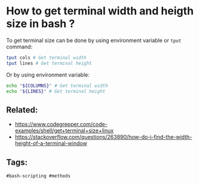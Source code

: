 # How to get terminal width and heigth size in bash ?

To get terminal size can be done by using environment variable or `tput` command:

```bash
tput cols # Get terminal width
tput lines # Get terminal height
```

Or by using environment variable:

```bash
echo "${COLUMNS}" # Get terminal width
echo "${LINES}" # Get terminal height
```

## Related:

- https://www.codegrepper.com/code-examples/shell/get+terminal+size+linux
- https://stackoverflow.com/questions/263890/how-do-i-find-the-width-height-of-a-terminal-window

## Tags:

    #bash-scripting #methods
